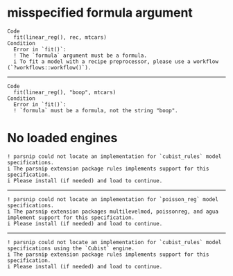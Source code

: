 # misspecified formula argument

    Code
      fit(linear_reg(), rec, mtcars)
    Condition
      Error in `fit()`:
      ! The `formula` argument must be a formula.
      i To fit a model with a recipe preprocessor, please use a workflow (`?workflows::workflow()`).

---

    Code
      fit(linear_reg(), "boop", mtcars)
    Condition
      Error in `fit()`:
      ! `formula` must be a formula, not the string "boop".

# No loaded engines

    ! parsnip could not locate an implementation for `cubist_rules` model specifications.
    i The parsnip extension package rules implements support for this specification.
    i Please install (if needed) and load to continue.
    

---

    ! parsnip could not locate an implementation for `poisson_reg` model specifications.
    i The parsnip extension packages multilevelmod, poissonreg, and agua implement support for this specification.
    i Please install (if needed) and load to continue.
    

---

    ! parsnip could not locate an implementation for `cubist_rules` model specifications using the `Cubist` engine.
    i The parsnip extension package rules implements support for this specification.
    i Please install (if needed) and load to continue.
    

